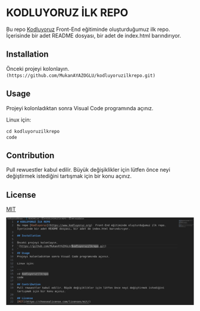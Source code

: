 # KODLUYORUZ İLK REPO
Bu repo [Kodluyoruz](https://www.kodluyoruz.org)  Front-End eğitiminde oluşturduğumuz ilk repo. İçerisinde bir adet README dosyası, bir adet de index.html barındırıyor.

## Installation

Önceki projeyi kolonlayın.
`(https://github.com/MukanAYAZOGLU/kodluyoruzilkrepo.git)
`
## Usage
Projeyi kolonladıktan sonra Visual Code programında açınız.

Linux için: 

```
cd kodluyoruzilkrepo
code
```
## Contribution
Pull rewuestler kabul edilir. Büyük değişiklikler için lütfen önce neyi değiştirmek istediğini tartışmak için bir konu açınız.

## License
[MIT](https://choosealicense.com/licenses/mit/)

![İlk Repo Ekran Görüntüsü](https://github.com/MukanAYAZOGLU/kodluyoruzilkrepo/blob/main/Kodluyoruz%C4%B0lkRepoCalismasi.png)